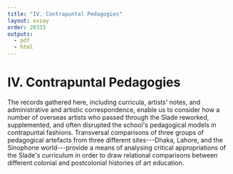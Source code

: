 ```yaml
---
title: "IV. Contrapuntal Pedagogies"
layout: essay
order: 20333
outputs:
  - pdf
  - html
---
```


# IV. Contrapuntal Pedagogies

The records gathered here, including curricula, artists' notes, and administrative and artistic correspondence, enable us to consider how a number of overseas artists who passed through the Slade reworked, supplemented, and often disrupted the school's pedagogical models in contrapuntal fashions. Transversal comparisons of three groups of pedagogical artefacts from three different sites---Dhaka, Lahore, and the Sinophone world---provide a means of analysing critical appropriations of the Slade's curriculum in order to draw relational comparisons between different colonial and postcolonial histories of art education.